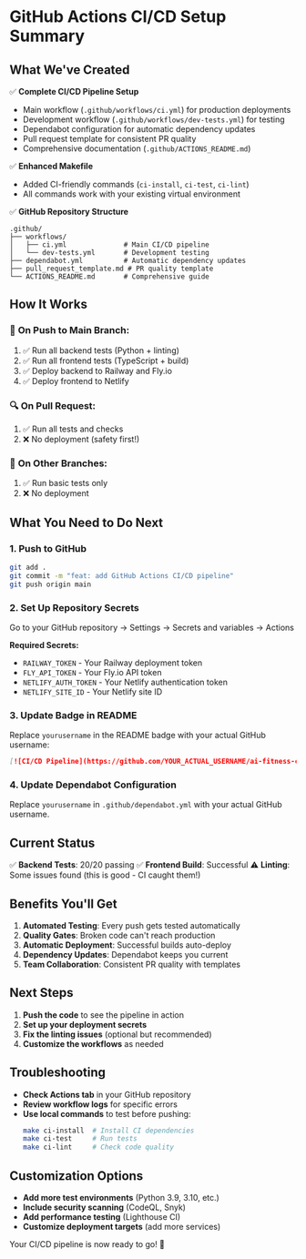 # GitHub Actions CI/CD Setup Summary

## What We've Created

✅ **Complete CI/CD Pipeline Setup**
- Main workflow (`.github/workflows/ci.yml`) for production deployments
- Development workflow (`.github/workflows/dev-tests.yml`) for testing
- Dependabot configuration for automatic dependency updates
- Pull request template for consistent PR quality
- Comprehensive documentation (`.github/ACTIONS_README.md`)

✅ **Enhanced Makefile**
- Added CI-friendly commands (`ci-install`, `ci-test`, `ci-lint`)
- All commands work with your existing virtual environment

✅ **GitHub Repository Structure**
```
.github/
├── workflows/
│   ├── ci.yml              # Main CI/CD pipeline
│   └── dev-tests.yml       # Development testing
├── dependabot.yml          # Automatic dependency updates
├── pull_request_template.md # PR quality template
└── ACTIONS_README.md       # Comprehensive guide
```

## How It Works

### 🚀 **On Push to Main Branch:**
1. ✅ Run all backend tests (Python + linting)
2. ✅ Run all frontend tests (TypeScript + build)
3. ✅ Deploy backend to Railway and Fly.io
4. ✅ Deploy frontend to Netlify

### 🔍 **On Pull Request:**
1. ✅ Run all tests and checks
2. ❌ No deployment (safety first!)

### 🧪 **On Other Branches:**
1. ✅ Run basic tests only
2. ❌ No deployment

## What You Need to Do Next

### 1. **Push to GitHub**
```bash
git add .
git commit -m "feat: add GitHub Actions CI/CD pipeline"
git push origin main
```

### 2. **Set Up Repository Secrets**
Go to your GitHub repository → Settings → Secrets and variables → Actions

**Required Secrets:**
- `RAILWAY_TOKEN` - Your Railway deployment token
- `FLY_API_TOKEN` - Your Fly.io API token  
- `NETLIFY_AUTH_TOKEN` - Your Netlify authentication token
- `NETLIFY_SITE_ID` - Your Netlify site ID

### 3. **Update Badge in README**
Replace `yourusername` in the README badge with your actual GitHub username:
```markdown
[![CI/CD Pipeline](https://github.com/YOUR_ACTUAL_USERNAME/ai-fitness-coach/workflows/CI%2FCD%20Pipeline/badge.svg)](https://github.com/YOUR_ACTUAL_USERNAME/ai-fitness-coach/actions)
```

### 4. **Update Dependabot Configuration**
Replace `yourusername` in `.github/dependabot.yml` with your actual GitHub username.

## Current Status

✅ **Backend Tests**: 20/20 passing
✅ **Frontend Build**: Successful
⚠️ **Linting**: Some issues found (this is good - CI caught them!)

## Benefits You'll Get

1. **Automated Testing**: Every push gets tested automatically
2. **Quality Gates**: Broken code can't reach production
3. **Automatic Deployment**: Successful builds auto-deploy
4. **Dependency Updates**: Dependabot keeps you current
5. **Team Collaboration**: Consistent PR quality with templates

## Next Steps

1. **Push the code** to see the pipeline in action
2. **Set up your deployment secrets**
3. **Fix the linting issues** (optional but recommended)
4. **Customize the workflows** as needed

## Troubleshooting

- **Check Actions tab** in your GitHub repository
- **Review workflow logs** for specific errors
- **Use local commands** to test before pushing:
  ```bash
  make ci-install  # Install CI dependencies
  make ci-test     # Run tests
  make ci-lint     # Check code quality
  ```

## Customization Options

- **Add more test environments** (Python 3.9, 3.10, etc.)
- **Include security scanning** (CodeQL, Snyk)
- **Add performance testing** (Lighthouse CI)
- **Customize deployment targets** (add more services)

Your CI/CD pipeline is now ready to go! 🎉
